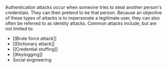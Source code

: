 Authentication attacks occur when someone tries to steal another person's credentials. They can then pretend to be that person. Because an objective of these types of attacks is to impersonate a legitimate user, they can also often be referred to as identity attacks. Common attacks include, but are not limited to:
- [[Brute force attack]]
- [[Dictionary attack]]
- [[Credential stuffing]]
- [[Keylogging]]
- Social engineering